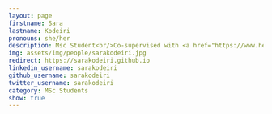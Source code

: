 ```yaml
---
layout: page
firstname: Sara
lastname: Kodeiri
pronouns: she/her
description: Msc Student<br/>Co-supervised with <a href="https://www.healthycitylab.ca">Prof. Sayeh Bayat</a><br/>(Starting Sep. 2022)
img: assets/img/people/sarakodeiri.jpg
redirect: https://sarakodeiri.github.io
linkedin_username: sarakodeiri
github_username: sarakodeiri
twitter_username: sarakodeiri
category: MSc Students
show: true
---
```

